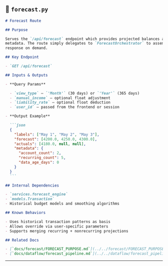 ## 📘 `forecast.py`

````markdown
# Forecast Route

## Purpose

Serves the `/api/forecast` endpoint which provides projected balances and
metadata. The route simply delegates to `ForecastOrchestrator` to assemble the
response on demand.

## Key Endpoint

- `GET /api/forecast`

## Inputs & Outputs

- **Query Params**

  - `view_type` – `'Month'` (30 days) or `'Year'` (365 days)
  - `manual_income` – optional float adjustment
  - `liability_rate` – optional float deduction
  - `user_id` – passed from the frontend or session

- **Output Example**

  ```json
  {
    "labels": ["May 1", "May 2", "May 3"],
    "forecast": [4200.0, 4250.0, 4300.0],
    "actuals": [4180.0, null, null],
    "metadata": {
      "account_count": 2,
      "recurring_count": 5,
      "data_age_days": 0
    }
  }
  ```

## Internal Dependencies

- `services.forecast_engine`
- `models.Transaction`
- Historical budget models and smoothing algorithms

## Known Behaviors

- Uses historical transaction patterns as basis
- Allows override via user-specific parameters
- Supports merging recurring + nonrecurring projections

## Related Docs

- [`docs/forecast/FORECAST_PURPOSE.md`](../../forecast/FORECAST_PURPOSE.md)
- [`docs/dataflow/forecast_pipeline.md`](../../dataflow/forecast_pipeline.md)
````

---
